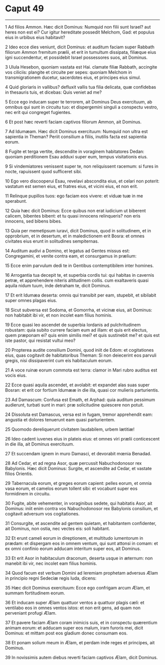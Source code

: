# Caput 49

***

1 Ad filios Ammon. Hæc dicit Dominus: Numquid non filii sunt Israel? aut heres non est ei? Cur igitur hereditate possedit Melchom, Gad: et populus eius in urbibus eius habitavit?

2 Ideo ecce dies veniunt, dicit Dominus: et auditum faciam super Rabbath filiorum Ammon fremitum prælii, et erit in tumultum dissipata, filiæque eius igni succendentur, et possidebit Israel possessores suos, ait Dominus.

3 Ulula Hesebon, quoniam vastata est Hai. clamate filiæ Rabbath, accingite vos ciliciis: plangite et circuite per sepes: quoniam Melchom in transmigrationem ducetur, sacerdotes eius, et principes eius simul.

4 Quid gloriaris in vallibus? defluxit vallis tua filia delicata, quæ confidebas in thesauris tuis, et dicebas: Quis veniet ad me?

5 Ecce ego inducam super te terrorem, ait Dominus Deus exercituum, ab omnibus qui sunt in circuitu tuo: et dispergemini singuli a conspectu vestro, nec erit qui congreget fugientes.

6 Et post hæc reverti faciam captivos filiorum Ammon, ait Dominus.

7 Ad Idumæam. Hæc dicit Dominus exercituum: Numquid non ultra est sapientia in Theman? Periit consilium a filiis, inutilis facta est sapientia eorum.

8 Fugite et terga vertite, descendite in voraginem habitatores Dedan: quoniam perditionem Esau adduxi super eum, tempus visitationis eius.

9 Si vindemiatores venissent super te, non reliquissent racemum: si fures in nocte, rapuissent quod sufficeret sibi.

10 Ego vero discooperui Esau, revelavi abscondita eius, et celari non poterit: vastatum est semen eius, et fratres eius, et vicini eius, et non erit.

11 Relinque pupillos tuos: ego faciam eos vivere: et viduæ tuæ in me sperabunt.

12 Quia hæc dicit Dominus: Ecce quibus non erat iudicium ut biberent calicem, bibentes bibent: et tu quasi innocens relinqueris? non eris innocens, sed bibens bibes.

13 Quia per memetipsum iuravi, dicit Dominus, quod in solitudinem, et in opprobrium, et in desertum, et in maledictionem erit Bosra: et omnes civitates eius erunt in solitudines sempiternas.

14 Auditum audivi a Domino, et legatus ad Gentes missus est: Congregamini, et venite contra eam, et consurgamus in prælium:

15 Ecce enim parvulum dedi te in Gentibus contemptibilem inter homines.

16 Arrogantia tua decepit te, et superbia cordis tui: qui habitas in cavernis petræ, et apprehendere niteris altitudinem collis. cum exaltaveris quasi aquila nidum tuum, inde detraham te, dicit Dominus.

17 Et erit Idumæa deserta: omnis qui transibit per eam, stupebit, et sibilabit super omnes plagas eius.

18 Sicut subversa est Sodoma, et Gomorrha, et vicinæ eius, ait Dominus: non habitabit ibi vir, et non incolet eam filius hominis.

19 Ecce quasi leo ascendet de superbia Iordanis ad pulchritudinem robustam: quia subito currere faciam eum ad illam: et quis erit electus, quem præponam ei? quis enim similis mei? et quis sustinebit me? et quis est iste pastor, qui resistat vultui meo?

20 Propterea audite consilium Domini, quod iniit de Edom: et cogitationes eius, quas cogitavit de habitatoribus Theman: Si non deiecerint eos parvuli gregis, nisi dissipaverint cum eis habitaculum eorum.

21 A voce ruinæ eorum commota est terra: clamor in Mari rubro auditus est vocis eius.

22 Ecce quasi aquila ascendet, et avolabit: et expandet alas suas super Bosran: et erit cor fortium Idumææ in die illa, quasi cor mulieris parturientis.

23 Ad Damascum: Confusa est Emath, et Arphad: quia auditum pessimum audierunt, turbati sunt in mari: præ solicitudine quiescere non potuit.

24 Dissoluta est Damascus, versa est in fugam, tremor apprehendit eam: angustia et dolores tenuerunt eam quasi parturientem.

25 Quomodo dereliquerunt civitatem laudabilem, urbem lætitiæ!

26 Ideo cadent iuvenes eius in plateis eius: et omnes viri prælii conticescent in die illa, ait Dominus exercituum.

27 Et succendam ignem in muro Damasci, et devorabit mœnia Benadad.

28 Ad Cedar, et ad regna Asor, quæ percussit Nabuchodonosor rex Babylonis. Hæc dicit Dominus: Surgite, et ascendite ad Cedar, et vastate filios Orientis.

29 Tabernacula eorum, et greges eorum capient: pelles eorum, et omnia vasa eorum, et camelos eorum tollent sibi: et vocabunt super eos formidinem in circuitu.

30 Fugite, abite vehementer, in voraginibus sedete, qui habitatis Asor, ait Dominus: iniit enim contra vos Nabuchodonosor rex Babylonis consilium, et cogitavit adversum vos cogitationes.

31 Consurgite, et ascendite ad gentem quietam, et habitantem confidenter, ait Dominus, non ostia, nec vectes eis: soli habitant.

32 Et erunt cameli eorum in direptionem, et multitudo iumentorum in prædam: et dispergam eos in omnem ventum, qui sunt attonsi in comam: et ex omni confinio eorum adducam interitum super eos, ait Dominus.

33 Et erit Asor in habitaculum draconum, deserta usque in æternum: non manebit ibi vir, nec incolet eam filius hominis.

34 Quod facum est verbum Domini ad Ieremiam prophetam adversus Ælam in principio regni Sedeciæ regis Iuda, dicens:

35 Hæc dicit Dominus exercituum: Ecce ego confrigam arcum Ælam, et summam fortitudinem eorum.

36 Et inducam super Ælam quattuor ventos a quattuor plagis cæli: et ventilabo eos in omnes ventos istos: et non erit gens, ad quam non perveniant profugi Ælam.

37 Et pavere faciam Ælam coram inimicis suis, et in conspectu quærentium animam eorum: et adducam super eos malum, iram furoris mei, dicit Dominus: et mittam post eos gladium donec consumam eos.

38 Et ponam solium meum in Ælam, et perdam inde reges et principes, ait Dominus.

39 In novissimis autem diebus reverti faciam captivos Ælam, dicit Dominus.

